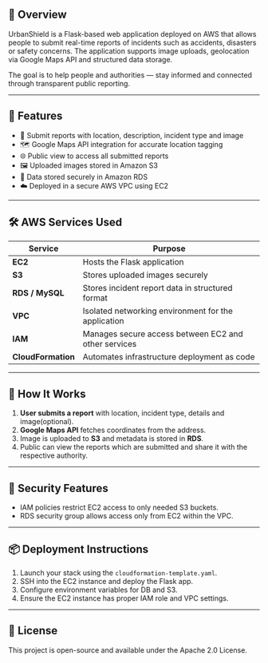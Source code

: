 ## 🧭 Overview

UrbanShield is a Flask-based web application deployed on AWS that allows people to submit real-time reports of incidents such as accidents, disasters or safety concerns. The application supports image uploads, geolocation via Google Maps API and structured data storage.

The goal is to help people and authorities — stay informed and connected through transparent public reporting.

---

## 🚀 Features

- 📍 Submit reports with location, description, incident type and image
- 🗺️ Google Maps API integration for accurate location tagging
- 🌐 Public view to access all submitted reports
- 🖼️ Uploaded images stored in Amazon S3
- 💾 Data stored securely in Amazon RDS
- ☁️ Deployed in a secure AWS VPC using EC2

---

## 🛠️ AWS Services Used

| Service        | Purpose                                                 |
|----------------|---------------------------------------------------------|
| **EC2**         | Hosts the Flask application                             |
| **S3**          | Stores uploaded images securely                         |
| **RDS / MySQL** | Stores incident report data in structured format        |
| **VPC**         | Isolated networking environment for the application     |
| **IAM**         | Manages secure access between EC2 and other services    |
| **CloudFormation** | Automates infrastructure deployment as code          |

---

## 🧪 How It Works

1. **User submits a report** with location, incident type, details and image(optional).
2. **Google Maps API** fetches coordinates from the address.
3. Image is uploaded to **S3** and metadata is stored in **RDS**.
4. Public can view the reports which are submitted and share it with the respective authority.

---

## 🔐 Security Features
- IAM policies restrict EC2 access to only needed S3 buckets.
- RDS security group allows access only from EC2 within the VPC.

---

## 📦 Deployment Instructions

1. Launch your stack using the `cloudformation-template.yaml`.
2. SSH into the EC2 instance and deploy the Flask app.
3. Configure environment variables for DB and S3.
4. Ensure the EC2 instance has proper IAM role and VPC settings.

---

## 📃 License

This project is open-source and available under the Apache 2.0 License.




